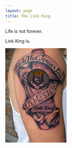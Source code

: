 ```yaml
---
layout: page
title: The Link King
---
```


Life is not forever.

Link King is.

![The Link King](lk.png)
